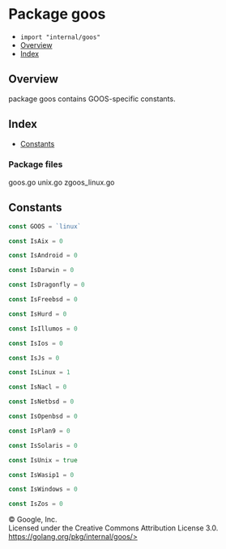 Package goos
============

-   `import "internal/goos"`
-   [Overview](#pkg-overview)
-   [Index](#pkg-index)

Overview 
--------

package goos contains GOOS-specific constants.

Index 
-----

-   [Constants](#pkg-constants)

### Package files

goos.go unix.go zgoos\_linux.go

Constants 
---------

```go
const GOOS = `linux`
```

```go
const IsAix = 0
```

```go
const IsAndroid = 0
```

```go
const IsDarwin = 0
```

```go
const IsDragonfly = 0
```

```go
const IsFreebsd = 0
```

```go
const IsHurd = 0
```

```go
const IsIllumos = 0
```

```go
const IsIos = 0
```

```go
const IsJs = 0
```

```go
const IsLinux = 1
```

```go
const IsNacl = 0
```

```go
const IsNetbsd = 0
```

```go
const IsOpenbsd = 0
```

```go
const IsPlan9 = 0
```

```go
const IsSolaris = 0
```

```go
const IsUnix = true
```

```go
const IsWasip1 = 0
```

```go
const IsWindows = 0
```

```go
const IsZos = 0
```

 
© Google, Inc.\
Licensed under the Creative Commons Attribution License 3.0.\
https://golang.org/pkg/internal/goos/>

